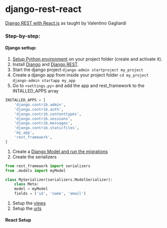 # django-rest-react

[Django REST with React.js](https://www.valentinog.com/blog/drf/) as taught by Valentino Gagliardi

### Step-by-step:

#### Django settup:

1. [Setup Python environment](https://docs.python.org/3/library/venv.html) on your project folder (create and activate it).
1. Install [Django](https://www.djangoproject.com/download/) and [Django REST](https://www.django-rest-framework.org/).
1. Start the django project
   `django-admin startproject my_project`
1. Create a django app from inside your project folder
   `cd my_project`
   `django-admin startapp my_app`
1. Go to `<settings.py>` and add the app and rest_framework to the INTALLED_APPS array

```python
INSTALLED_APPS = [
    'django.contrib.admin',
    'django.contrib.auth',
    'django.contrib.contenttypes',
    'django.contrib.sessions',
    'django.contrib.messages',
    'django.contrib.staticfiles',
    'my_app',
    'rest_framework',
]
```

1. Create a [Django Model and run the migrations](https://www.digitalocean.com/community/tutorials/how-to-create-django-models)
1. Create the serializers

```python
from rest_framework import serializers
from .models import myModel

class MySerializer(serializers.ModelSerializer):
    class Meta:
    model = myModel
    fields = ('id', 'name', 'email')
```

1. Setup the [views](https://docs.djangoproject.com/en/3.0/topics/http/views/)
1. Setup the [urls](https://docs.djangoproject.com/en/3.0/ref/urls/)

#### React Setup
